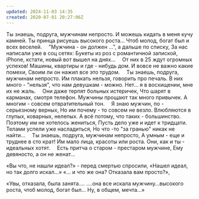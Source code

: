 ```yaml
---
updated: 2024-11-03 14:35
created: 2020-07-01 20:27:06Z
---
```


Ты знаешь, подруга, мужчинам непросто.
И можешь кидать в меня кучу камней.
Ты принца рисуешь высокого роста... Чтоб молод, богат был и всех веселей.
⠀
"Мужчина - он должен ...", а дальше по списку,
За нас написали уже в соц сетях:
Букеты из роз с романтичной запиской,
iPhone, кстати, новый вот вышел на днях...
⠀
От них в 25 ждут огромных успехов!
Машины, квартиры и где - нибудь дом.
И вовсе не важно какие помехи,
Cвоим ли он нажил все это трудом.
⠀
Ты знаешь, подруга, мужчинам непросто.
Им плакать нельзя, говорить про печаль.
В них много - "нельзя", что нам девушкам - можно.
Нет... я в восхищении, мне их не жаль.
⠀
Они даже терпят больных истеричек,
Что шарят в карманах, смотря телефон.
Мужчины прощают так много привычек.
А многим - совсем отвратительный тон.
⠀
Я знаю мужчин, по - серьезному верных,
Но им почему - то совсем не везло.
Влюбляются в глупых, коварных, нелепых.
А всё потому, что таких - большинство.
⠀
Поэтому им не хотелось жениться,
Пусть дело уже и идет к тридцати.
Телами успели уже насладиться,
Но что -то "за гранью" никак не найти...
⠀
Ты знаешь, подруга, мужчинам непросто,
А умным - еще и труднее в сто крат!
Им мало лица, красоты или роста.
Они, как и ты - идеальных хотят.
⠀
Есть притча о старом - престаром мужчине,
Ему девяносто, а он не женат…

«Вы что, не нашли идеал?» - перед смертью спросили, «Нашел идеал, но так долго искал…» «... и что же она? Отказала вам просто?»,

«Увы, отказала, была занята…. ….она все искала мужчину…высокого роста, чтоб молод, богат был… Ну, в общем, мечта…»